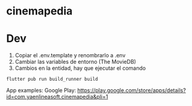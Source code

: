 # cinemapedia

# Dev

1. Copiar el .env.template y renombrarlo a .env
2. Cambiar las variables de entorno (The MovieDB)
3. Cambios en la entidad, hay que ejecutar el comando
```
flutter pub run build_runner build
```
App examples:
Google Play: https://play.google.com/store/apps/details?id=com.yaenlineasoft.cinemapedia&pli=1

